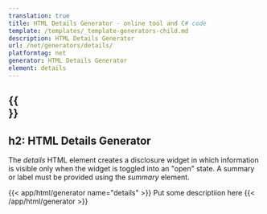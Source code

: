 ```yaml
---
translation: true
title: HTML Details Generator - online tool and C# code
template: /templates/_template-generators-child.md
description: HTML Details Generator
url: /net/generators/details/
platformtag: net
generator: HTML Details Generator
element: details
---
```


{{<section overview>}}
---
h2: HTML Details Generator
---

The *details* HTML element creates a disclosure widget in which information is visible only when the widget is toggled into an "open" state. A summary or label must be provided using the *summary* element.


{{< app/html/generator name="details" >}}
Put some descriptiion here
{{< /app/html/generator >}}